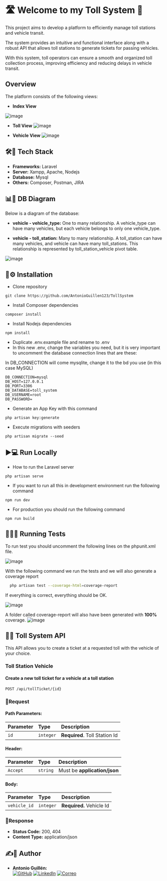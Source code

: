 # 🛣️ Welcome to my Toll System 🚗
This project aims to develop a platform to efficiently manage toll stations and vehicle transit. 

The system provides an intuitive and functional interface along with a robust API that allows toll stations to generate tickets for passing vehicles. 

With this system, toll operators can ensure a smooth and organized toll collection process, improving efficiency and reducing delays in vehicle transit.

## Overview

The platform consists of the following views:

- **Index View**

![image](https://res.cloudinary.com/dierpqujk/image/upload/v1738328832/screencapture-127-0-0-1-8000-2025-01-31-14_06_39_bdekam.png)


- **Toll View**
![image](https://res.cloudinary.com/dierpqujk/image/upload/v1738328863/screencapture-127-0-0-1-8000-toll-1-2025-01-31-14_07_21_f9sehy.png)

- **Vehicle View**
![image](https://res.cloudinary.com/dierpqujk/image/upload/v1738328864/screencapture-127-0-0-1-8000-vehicle-1-2025-01-31-14_07_31_t4aumt.png)

## 🛠️🚀 Tech Stack
- **Frameworks:** Laravel
- **Server:** Xampp, Apache, Nodejs
- **Database:** Mysql
- **Others:** Composer, Postman, JIRA

## 📊📁 DB Diagram
Below is a diagram of the database:
- **vehicle - vehicle_type:** One to many relationship. A vehicle_type can have many vehicles, but each vehicle belongs to only one vehicle_type.

- **vehicle - toll_station:** Many to many relationship. A toll_station can have many vehicles, and vehicle can have many toll_stations. This relationship is represented by toll_station_vehicle pivot table.

![image](https://res.cloudinary.com/dierpqujk/image/upload/v1738324811/imagen_2025-01-31_130007794_cf3dpz.png)

## 🔧⚙️ Installation
- Clone repository
```
git clone https://github.com/AntonioGuillen123/TollSystem
```

- Install Composer dependencies

```
composer install
```
- Install Nodejs dependencies

```
npm install
```
- Duplicate .env.example file and rename to .env
- In this new .env, change the variables you need, but it is very important to uncomment the database connection lines that are these:
 
In DB_CONNECTION will come mysqlite, change it to the bd you use (in this case MySQL)

```
DB_CONNECTION=mysql
DB_HOST=127.0.0.1
DB_PORT=3306
DB_DATABASE=toll_system
DB_USERNAME=root
DB_PASSWORD=
```
 - Generate an App Key with this command 
```
php artisan key:generate 
```

- Execute migrations with seeders
```
php artisan migrate --seed
```

## ▶️💻 Run Locally
- How to run the Laravel server  
```
php artisan serve
```

- If you want to run all this in development environment run the following command  
```
npm run dev
```

- For production you should run the following command 
```
npm run build
```

## 🏃‍♂️🧪 Running Tests

To run test you should uncomment the following lines on the phpunit.xml file.

![image](https://res.cloudinary.com/dierpqujk/image/upload/v1733829455/imagen_2024-12-10_121742908_b3mfqm.png)


With the following command we run the tests and we will also generate a coverage report

```bash
  php artisan test --coverage-html=coverage-report
```

If everything is correct, everything should be OK.

![image](https://res.cloudinary.com/dierpqujk/image/upload/v1738276191/imagen_2025-01-30_232949592_nygmdx.png)


A folder called coverage-report will also have been generated with **100%** coverage.
![image](https://res.cloudinary.com/dierpqujk/image/upload/v1738276356/imagen_2025-01-30_233235336_wpks4s.png)

## 📡🌐 Toll System API
This API allows you to create a ticket at a requested toll with the vehicle of your choice.

### Toll Station Vehicle
#### Create a new toll ticket for a vehicle at a toll station

```http
POST /api/tollTicket/{id}

```
### 🔹Request

#### Path Parameters:

| Parameter | Type     | Description                |
| :-------- | :------- | :------------------------- |
| `id`      | `integer` | **Required**. Toll Station Id     |

#### Header:

| Parameter | Type     | Description                |
| :-------- | :------- | :------------------------- |
| `Accept`      | `string` | Must be **application/json**    |

#### Body: 

| Parameter | Type     | Description                |
| :-------- | :------- | :------------------------- |
| `vehicle_id`    | `integer` | **Required.** Vehicle Id    |

### 🔹Response

- **Status Code:** 200, 404
- **Content Type:** application/json


## ✍️🙍 Author
- **Antonio Guillén:**  
[![GitHub](https://img.shields.io/badge/GitHub-Perfil-black?style=flat-square&logo=github)](https://github.com/AntonioGuillen123)
[![LinkedIn](https://img.shields.io/badge/LinkedIn-Perfil-blue?style=flat-square&logo=linkedin)](https://www.linkedin.com/in/antonio-guillen-garcia)
[![Correo](https://img.shields.io/badge/Email-Contacto-red?style=flat-square&logo=gmail)](mailto:antonioguillengarcia123@gmail.com)